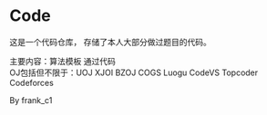 # Code

这是一个代码仓库，
存储了本人大部分做过题目的代码。

主要内容：算法模板  通过代码  
OJ包括但不限于：UOJ  XJOI  BZOJ  COGS  Luogu  CodeVS  Topcoder  Codeforces   

By frank_c1

